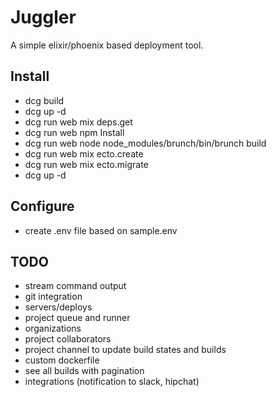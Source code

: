 # Juggler
A simple elixir/phoenix based deployment tool.

## Install
- dcg build
- dcg up -d
- dcg run web mix deps.get
- dcg run web npm Install
- dcg run web node node_modules/brunch/bin/brunch build
- dcg run web mix ecto.create
- dcg run web mix ecto.migrate
- dcg up -d

## Configure
- create .env file based on sample.env

## TODO
- stream command output
- git integration
- servers/deploys
- project queue and runner
- organizations
- project collaborators
- project channel to update build states and builds
- custom dockerfile
- see all builds with pagination
- integrations (notification to slack, hipchat)
